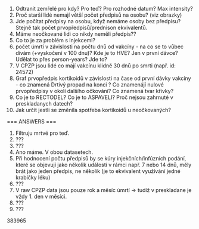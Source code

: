 1. Odtranit zemřelé pro kdy? Pro teď? Pro rozhodné datum? Max intensity?
2. Proč starší lidé nemají větší počet předpisů na osobu? (viz obrazky)
3. Jde počítat předpisy na osobu, když nemáme osoby bez předpisu? Stejně tak počet prvopředpisů/prednison ekvivalentů.
4. Máme neočkované lidi co nikdy neměli předpis??
5. Co to je za problém s injekcemi?
6. počet úmrtí v závislosti na počtu dnů od vakcíny - na co se to vůbec dívám (+vyskočení v 100 dnu)? Kde je to HVE? Jen v první dávce? Udělat to přes person-years? Jde to?
7. V CPZP jsou lidé co mají vakcínu klidně 30 dnů po smrti (např. id: 24572)
8. Graf prvopředpis kortikoidů v závislosti na čase od první dávky vakcíny - co znamená Drtivý propad na konci ? Co znamenájí nulové prvopředpisy v okolí dalšího očkování? Co znamená tvar křivky?
9. Co je to RECTODEL? Co je to ASPAVELI? Proč nejsou zahrnuté v preskladanych datech?
10. Jak určit jestli se změnila spotřeba kortikoidů u neočkovaných?


=== ANSWERS ===
1. Filtruju mrtvé pro teď.
2. ???
3. ???
4. Ano máme. V obou datasetech.
5. Při hodnocení počtu předpisů by se kúry injekčních/infúzních podání, které se objevují jako několik událostí v rámci např. 7 nebo 14 dnů, měly brát jako jeden předpis, ne několik (je to ekvivalent využívání jedné krabičky léku)
6. ???
7. V raw CPZP data jsou pouze rok a měsíc úmrtí -> tudíž v preskladane je vždy 1. den v měsíci.
8. ???
9. ???

383965